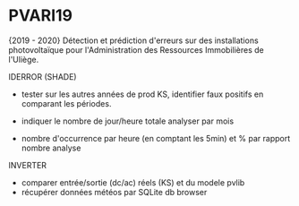 # PVARI19
{2019 - 2020} Détection et prédiction d'erreurs sur des installations photovoltaïque pour l'Administration des Ressources Immobilières de l'Uliège.

IDERROR (SHADE)
- tester sur les autres années de prod KS, identifier faux positifs en comparant les périodes.

- indiquer le nombre de jour/heure totale analyser par mois
- nombre d'occurrence par heure (en comptant les 5min) et % par rapport nombre analyse 

INVERTER
- comparer entrée/sortie (dc/ac) réels (KS) et du modele pvlib
- récupérer données météos par SQLite db browser
